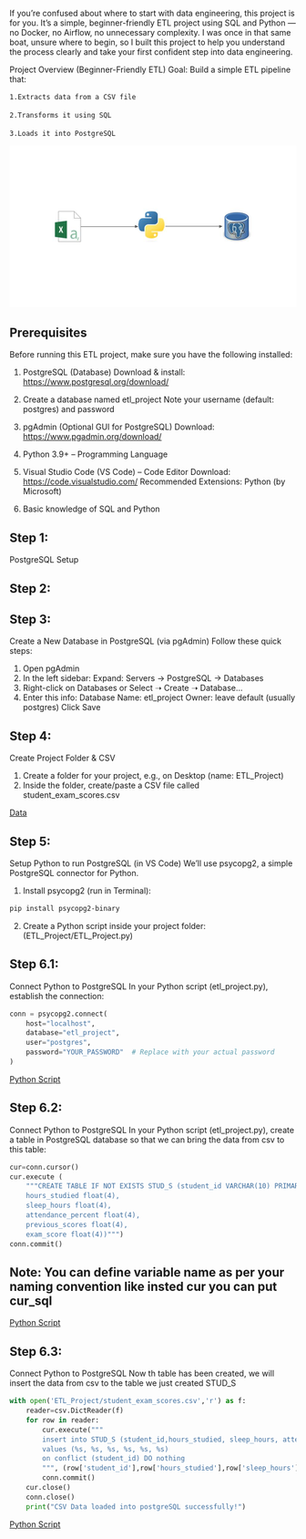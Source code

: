 If you’re confused about where to start with data engineering, this project is for you. It’s a simple, beginner-friendly ETL project using SQL and Python — no Docker, no Airflow, no unnecessary complexity. I was once in that same boat, unsure where to begin, so I built this project to help you understand the process clearly and take your first confident step into data engineering.

Project Overview (Beginner-Friendly ETL)
Goal:
Build a simple ETL pipeline that:

    1.Extracts data from a CSV file

    2.Transforms it using SQL

    3.Loads it into PostgreSQL

![](https://github.com/MZelawat/Data-Engineering-Project-Beginner-Part1/blob/main/ETL.jpg)

## Prerequisites
Before running this ETL project, make sure you have the following installed:

1. PostgreSQL (Database)
Download & install: https://www.postgresql.org/download/

2. Create a database named etl_project
Note your username (default: postgres) and password

3. pgAdmin (Optional GUI for PostgreSQL)
Download: https://www.pgadmin.org/download/

4. Python 3.9+ – Programming Language

5. Visual Studio Code (VS Code) – Code Editor
Download: https://code.visualstudio.com/
Recommended Extensions: Python (by Microsoft)

6. Basic knowledge of SQL and Python



## Step 1:
PostgreSQL Setup


## Step 2:



## Step 3:
Create a New Database in PostgreSQL (via pgAdmin)
Follow these quick steps:
1. Open pgAdmin
2. In the left sidebar: Expand: Servers → PostgreSQL → Databases
3. Right-click on Databases or Select ➝ Create ➝ Database…
4. Enter this info:
    Database Name: etl_project
    Owner: leave default (usually postgres)
    Click Save

## Step 4:
Create Project Folder & CSV
1. Create a folder for your project, e.g., on Desktop (name: ETL_Project)
2. Inside the folder, create/paste a CSV file called student_exam_scores.csv 

[Data](https://github.com/MZelawat/Data-Engineering-Project-Beginner-Part1/tree/main/Data)

## Step 5:
Setup Python to run PostgreSQL (in VS Code)
We’ll use psycopg2, a simple PostgreSQL connector for Python.
1. Install psycopg2 (run in Terminal):
```bash 
pip install psycopg2-binary
```
2. Create a Python script inside your project folder: (ETL_Project/ETL_Project.py)

## Step 6.1:
Connect Python to PostgreSQL
In your Python script (etl_project.py), establish the connection:
```python
conn = psycopg2.connect(
    host="localhost",
    database="etl_project",
    user="postgres",
    password="YOUR_PASSWORD"  # Replace with your actual password
)
```
[Python Script](https://github.com/MZelawat/Data-Engineering-Project-Beginner-Part1/tree/main/Python%20script)


## Step 6.2:
Connect Python to PostgreSQL
In your Python script (etl_project.py), create a table in PostgreSQL database so that we can bring the data from csv to this table:
```python
cur=conn.cursor() 
cur.execute (
    """CREATE TABLE IF NOT EXISTS STUD_S (student_id VARCHAR(10) PRIMARY KEY, 
    hours_studied float(4),
    sleep_hours float(4),
    attendance_percent float(4),
    previous_scores float(4),
    exam_score float(4))""")
conn.commit()
```
## Note: You can define variable name as per your naming convention like insted cur you can put cur_sql
[Python Script](https://github.com/MZelawat/Data-Engineering-Project-Beginner-Part1/tree/main/Python%20script)

## Step 6.3:
Connect Python to PostgreSQL
Now th table has been created, we will insert the data from csv to the table we just created STUD_S
```python
with open('ETL_Project/student_exam_scores.csv','r') as f:
    reader=csv.DictReader(f)
    for row in reader:
        cur.execute("""
        insert into STUD_S (student_id,hours_studied, sleep_hours, attendance_percent, previous_scores, exam_score)
        values (%s, %s, %s, %s, %s, %s)
        on conflict (student_id) DO nothing
        """, (row['student_id'],row['hours_studied'],row['sleep_hours'],row['attendance_percent'],row['previous_scores'],row['exam_score']))
        conn.commit()
    cur.close()
    conn.close()
    print("CSV Data loaded into postgreSQL successfully!")
```
[Python Script](https://github.com/MZelawat/Data-Engineering-Project-Beginner-Part1/tree/main/Python%20script)

